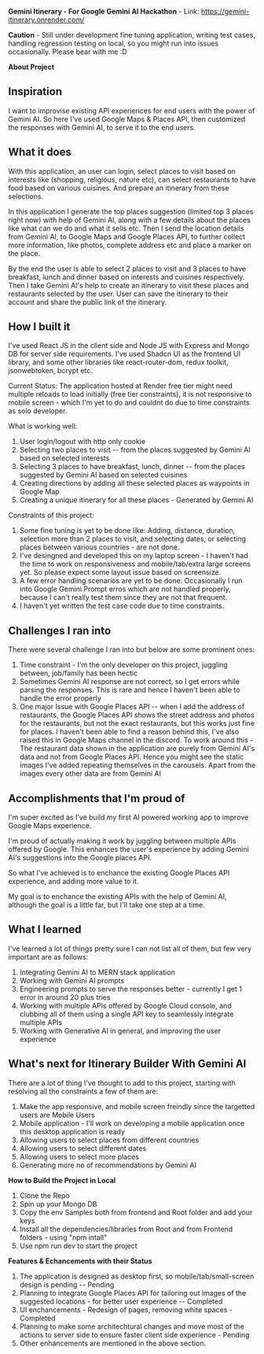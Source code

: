**Gemini Itinerary - For Google Gemini AI Hackathon** - Link: https://gemini-itinerary.onrender.com/ 

**Caution** - Still under development fine tuning application, writing test cases, handling regression testing on local, so you might run into issues occasionally. Please bear with me :D

**About Project**

## Inspiration
I want to improvise existing API experiences for end users with the power of Gemini AI. So here I've used Google Maps & Places API, then customized the responses with Gemini AI, to serve it to the end users.

## What it does
With this application, an user can login, select places to visit based on interests like (shopping, religious, nature etc), can select restaurants to have food based on various cuisines. And prepare an itinerary from these selections.

In this application I generate the top places suggestion (limited top 3 places right now) with help of Gemini AI, along with a few details about the places like what can we do and what it sells etc. Then I send the location details from Gemini AI, to Google Maps and Google Places API, to further collect more information, like photos, complete address etc and place a marker on the place.

By the end the user is able to select 2 places to visit and 3 places to have breakfast, lunch and dinner based on interests and cuisines respectively. Then I take Gemini AI's help to create an itinerary to visit these places and restaurants selected by the user. User can save the itinerary to their account and share the public link of the itinerary.

## How I built it
I've used React JS in the client side and Node JS with Express and Mongo DB for server side requirements. I've used Shadcn UI as the frontend UI library, and some other libraries like react-router-dom, redux toolkit, jsonwebtoken, bcrypt etc.

Current Status: The application hosted at Render free tier might need multiple reloads to load initially (free tier constraints), it is not responsive to mobile screen - which I'm yet to do and couldnt do due to time constraints as solo developer.

What is working well:
1. User login/logout with http only cookie
2. Selecting two places to visit -- from the places suggested by Gemini AI based on selected interests
3. Selecting 3 places to have breakfast, lunch, dinner -- from the places suggested by Gemini AI based on selected cuisines
4. Creating directions by adding all these selected places as waypoints in Google Map
5. Creating a unique itinerary for all these places - Generated by Gemini AI

Constraints of this project: 
1. Some fine tuning is yet to be done like: Adding, distance, duration, selection more than 2 places to visit, and selecting dates, or selecting places between various countries - are not done.
2. I've desingned and developed this on my laptop screen - I haven't had the time to work on responsiveness and mobile/tab/extra large screens yet. So please expect some layout issue based on screensize.
3. A few error handling scenarios are yet to be done: Occasionally I run into Google Gemini Prompt erros which are not handled properly, because I can't really test them since they are not that frequent.
4. I haven't yet written the test case code due to time constraints.

## Challenges I ran into
There were several challenge I ran into but below are some prominent ones:
1. Time constraint - I'm the only developer on this project, juggling between, job/family has been hectic
2. Sometimes Gemini AI response are not correct, so I get errors while parsing the responses. This is rare and hence I haven't been able to handle the error properly
3. One major Issue with Google Places API -- when I add the address of restaurants, the Google Places API shows the street address and photos for the restaurants, but not the exact restaurants, but this works just fine for places. I haven't been able to find a reason behind this, I've also raised this in Google Maps channel in the discord. To work around this - The restaurant data shown in the application are purely from Gemini AI's data and not from Google Places API. Hence you might see the static images I've added repeating themselves in the carousels. Apart from the images every other data are from Gemini AI

## Accomplishments that I'm proud of
I'm super excited as I've build my first AI powered working app to improve Google Maps experience.

I'm proud of actually making it work by juggling between multiple APIs offered by Google. This enhances the user's experience by adding Gemini AI's suggestions into the Google places API. 

So what I've achieved is to enchance the existing Google Places API experience, and adding more value to it.
 
My goal is to enchance the existing APIs with the help of Gemini AI, although the goal is a little far, but I'll take one step at a time.

## What I learned
I've learned a lot of things pretty sure I can not list all of them, but few very important are as follows:
1. Integrating Gemini AI to MERN stack application
2. Working with Gemini AI prompts
3. Engineering prompts to serve the responses better - currently I get 1 error in around 20 plus tries
4. Working with multiple APIs offered by Google Cloud console, and clubbing all of them using a single API key to seamlessly integrate multiple APIs
5. Working with Generative AI in general, and improving the user experience

## What's next for Itinerary Builder With Gemini AI
There are a lot of thing I've thought to add to this project, starting with resolving all the constraints a few of them are:
1. Make the app responsive, and mobile screen freindly since the targetted users are Mobile Users
2. Mobile application - I'll work on developing a mobile application once this desktop application is ready
3. Allowing users to select places from different countries
4. Allowing users to select different dates
5. Allowing users to select more places 
6. Generating more no of recommendations by Gemini AI

 **How to Build the Project in Local**
1. Clone the Repo
2. Spin up your Mongo DB
3. Copy the env Samples both from frontend and Root folder and add your keys
4. Install all the dependencies/libraries from Root and from Frontend folders - using "npm intall"
5. Use npm run dev to start the project

**Features & Echancements with their Status**
1. The application is designed as desktop first, so mobile/tab/small-screen design is pending -- Pending
2. Planning to integrate Google Places API for tailoring out images of the suggested locations - for better user experience -- Completed
3. UI enchancements - Redesign of pages, removing white spaces - Completed
4. Planning to make some architechtural changes and move most of the actions to server side to ensure faster client side experience - Pending
5. Other enhancements are mentioned in the above section.
